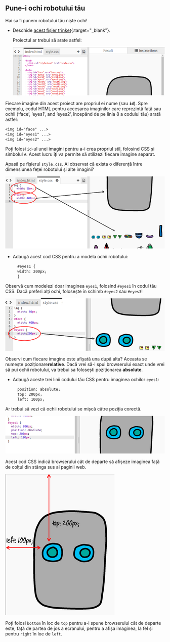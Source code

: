 ## Pune-i ochi robotului tău

Hai sa îi punem robotului tău niște ochi!

+ Deschide [acest fișier trinket](http://jumpto.cc/web-robot){:target="_blank"}.
    
    Proiectul ar trebui să arate astfel:
    
    ![captură de ecran](images/robot-starter.png)

Fiecare imagine din acest proiect are propriul ei nume (sau **`id`**). Spre exemplu, codul HTML pentru accesarea imaginilor care reprezintă față sau ochii (‘face’, ‘eyes1’, and ‘eyes2’, începând de pe linia 8 a codului tău) arată astfel:

    <img id="face" ...>
    <img id="eyes1" ...>
    <img id="eyes2" ...>
    

Poți folosi `id`-ul unei imagini pentru a-i crea propriul stil, folosind CSS și simbolul `#`. Acest lucru îți va permite să stilizezi fiecare imagine separat.

Apasă pe fișierul `style.css`. Ai observat că exista o diferență între dimensiunea feței robotului și alte imagini?

![captură de ecran](images/robot-id.png)

+ Adaugă acest cod CSS pentru a modela ochii robotului:
    
        #eyes1 {
        width: 200px;
        }
        

Observă cum modelezi doar imaginea `eyes1`, folosind `#eyes1` în codul tău CSS. Dacă preferi alți ochi, folosește în schimb `#eyes2` sau `#eyes3`!

![captură de ecran](images/robot-eyes-width.png)

Observi cum fiecare imagine este afișată una după alta? Aceasta se numește poziționare**relative**. Dacă vrei să-i spui browserului exact unde vrei să pui ochii robotului, va trebui sa folosești poziționarea **absolute**.

+ Adaugă aceste trei linii codului tău CSS pentru imaginea ochilor `eyes1`:
    
        position: absolute;
        top: 200px;
        left: 100px;
        

Ar trebui să vezi că ochii robotului se mișcă către poziția corectă.

![captură de ecran](images/robot-eyes-position.png)

Acest cod CSS indică browserului cât de departe să afișeze imaginea față de colțul din stânga sus al paginii web.

![captură de ecran](images/robot-eyes-position2.png)

Poți folosi `bottom` în loc de `top` pentru a-i spune browserului cât de departe este, față de partea de jos a ecranului, pentru a afișa imaginea, la fel și pentru `right` în loc de `left`.